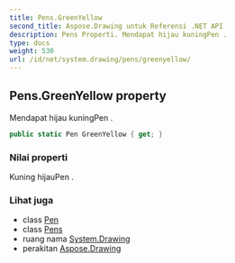 ```yaml
---
title: Pens.GreenYellow
second_title: Aspose.Drawing untuk Referensi .NET API
description: Pens Properti. Mendapat hijau kuningPen .
type: docs
weight: 530
url: /id/net/system.drawing/pens/greenyellow/
---
```

## Pens.GreenYellow property

Mendapat hijau kuningPen .

```csharp
public static Pen GreenYellow { get; }
```

### Nilai properti

Kuning hijauPen .

### Lihat juga

* class [Pen](../../pen/)
* class [Pens](../)
* ruang nama [System.Drawing](../../pens/)
* perakitan [Aspose.Drawing](../../../)


